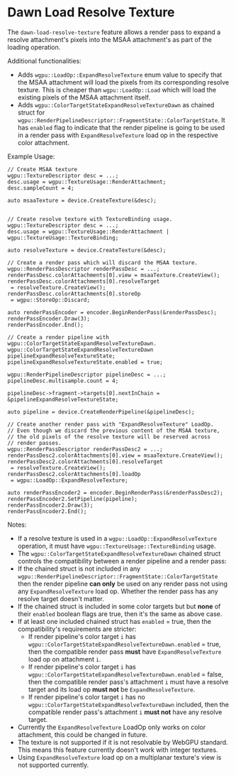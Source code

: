 # Dawn Load Resolve Texture

The `dawn-load-resolve-texture` feature allows a render pass to expand a resolve attachment's pixels into the MSAA attachment's as part of the loading operation.

Additional functionalities:
 - Adds `wgpu::LoadOp::ExpandResolveTexture` enum value to specify that the MSAA attachment will load the pixels from its corresponding resolve texture. This is cheaper than `wgpu::LoadOp::Load` which will load the existing pixels of the MSAA attachment itself.
 - Adds `wgpu::ColorTargetStateExpandResolveTextureDawn` as chained struct for `wgpu::RenderPipelineDescriptor::FragmentState::ColorTargetState`. It has `enabled` flag to indicate that the render pipeline is going to be used in a render pass with `ExpandResolveTexture` load op in the respective color attachment.

Example Usage:
```
// Create MSAA texture
wgpu::TextureDescriptor desc = ...;
desc.usage = wgpu::TextureUsage::RenderAttachment;
desc.sampleCount = 4;

auto msaaTexture = device.CreateTexture(&desc);


// Create resolve texture with TextureBinding usage.
wgpu::TextureDescriptor desc = ...;
desc.usage = wgpu::TextureUsage::RenderAttachment | wgpu::TextureUsage::TextureBinding;

auto resolveTexture = device.CreateTexture(&desc);

// Create a render pass which will discard the MSAA texture.
wgpu::RenderPassDescriptor renderPassDesc = ...;
renderPassDesc.colorAttachments[0].view = msaaTexture.CreateView();
renderPassDesc.colorAttachments[0].resolveTarget
 = resolveTexture.CreateView();
renderPassDesc.colorAttachments[0].storeOp
 = wgpu::StoreOp::Discard;

auto renderPassEncoder = encoder.BeginRenderPass(&renderPassDesc);
renderPassEncoder.Draw(3);
renderPassEncoder.End();

// Create a render pipeline with wgpu::ColorTargetStateExpandResolveTextureDawn.
wgpu::ColorTargetStateExpandResolveTextureDawn pipelineExpandResolveTextureState;
pipelineExpandResolveTextureState.enabled = true;

wgpu::RenderPipelineDescriptor pipelineDesc = ...;
pipelineDesc.multisample.count = 4;

pipelineDesc->fragment->targets[0].nextInChain = &pipelineExpandResolveTextureState;

auto pipeline = device.CreateRenderPipeline(&pipelineDesc);

// Create another render pass with "ExpandResolveTexture" LoadOp.
// Even though we discard the previous content of the MSAA texture,
// the old pixels of the resolve texture will be reserved across
// render passes.
wgpu::RenderPassDescriptor renderPassDesc2 = ...;
renderPassDesc2.colorAttachments[0].view = msaaTexture.CreateView();
renderPassDesc2.colorAttachments[0].resolveTarget
 = resolveTexture.CreateView();
renderPassDesc2.colorAttachments[0].loadOp
 = wgpu::LoadOp::ExpandResolveTexture;

auto renderPassEncoder2 = encoder.BeginRenderPass(&renderPassDesc2);
renderPassEncoder2.SetPipeline(pipeline);
renderPassEncoder2.Draw(3);
renderPassEncoder2.End();

```

Notes:
 - If a resolve texture is used in a `wgpu::LoadOp::ExpandResolveTexture` operation, it must have `wgpu::TextureUsage::TextureBinding` usage.
 - The `wgpu::ColorTargetStateExpandResolveTextureDawn` chained struct controls the compatibility between a render pipeline and a render pass:
  - If the chained struct is not included in any `wgpu::RenderPipelineDescriptor::FragmentState::ColorTargetState` then the render pipeline **can only** be used on any render pass not using any `ExpandResolveTexture` load op. Whether the render pass has any resolve target doesn't matter.
  - If the chained struct is included in some color targets but but **none** of their `enabled` boolean flags are true, then it's the same as above case.
  - If at least one included chained struct has `enabled` = true, then the compatibility's requirements are stricter:
    - If render pipeline's color target `i` has `wgpu::ColorTargetStateExpandResolveTextureDawn.enabled` = true, then the compatible render pass **must** have `ExpandResolveTexture` load op on attachment `i`.
    - If render pipeline's color target `i` has `wgpu::ColorTargetStateExpandResolveTextureDawn.enabled` = false, then the compatible render pass's attachment `i` must have a resolve target and its load op **must not** be `ExpandResolveTexture`.
    - If render pipeline's color target `i` has no `wgpu::ColorTargetStateExpandResolveTextureDawn` included, then the compatible render pass's attachment `i` **must not** have any resolve target.
 - Currently the `ExpandResolveTexture` LoadOp only works on color attachment, this could be changed in future.
 - The texture is not supported if it is not resolvable by WebGPU standard. This means this feature currently doesn't work with integer textures.
 - Using `ExpandResolveTexture` load op on a multiplanar texture's view is not supported currently.
